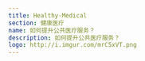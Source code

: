 ```yaml
---
title: Healthy-Medical
section: 健康医疗
name: 如何提升公共医疗服务？
description: 如何提升公共医疗服务？
logo: http://i.imgur.com/mrC5xVT.png
---
```


